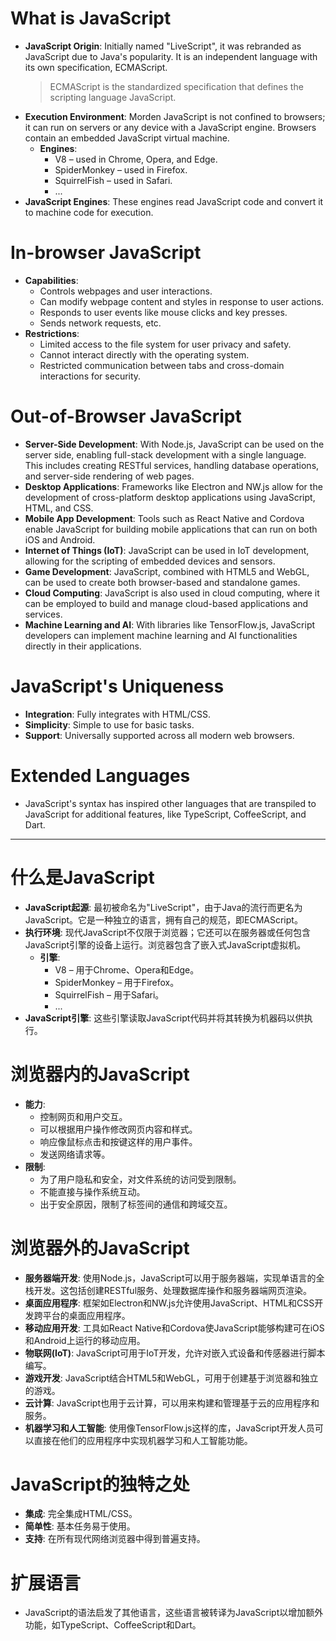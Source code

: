 # What is JavaScript
- **JavaScript Origin**: Initially named "LiveScript", it was rebranded as JavaScript due to Java's popularity. It is an independent language with its own specification, ECMAScript.
  > ECMAScript is the standardized specification that defines the scripting language JavaScript.
- **Execution Environment**: Morden JavaScript is not confined to browsers; it can run on servers or any device with a JavaScript engine. Browsers contain an embedded JavaScript virtual machine.
  - **Engines**:
    - V8 – used in Chrome, Opera, and Edge.
    - SpiderMonkey – used in Firefox.
    - SquirrelFish – used in Safari.
    - ...
- **JavaScript Engines**: These engines read JavaScript code and convert it to machine code for execution.

# In-browser JavaScript
- **Capabilities**:
  - Controls webpages and user interactions.
  - Can modify webpage content and styles in response to user actions.
  - Responds to user events like mouse clicks and key presses.
  - Sends network requests, etc.
- **Restrictions**:
  - Limited access to the file system for user privacy and safety.
  - Cannot interact directly with the operating system.
  - Restricted communication between tabs and cross-domain 
  interactions for security.

# Out-of-Browser JavaScript
- **Server-Side Development**: With Node.js, JavaScript can be used on the server side, enabling full-stack development with a single language. This includes creating RESTful services, handling database operations, and server-side rendering of web pages.
- **Desktop Applications**: Frameworks like Electron and NW.js allow for the development of cross-platform desktop applications using JavaScript, HTML, and CSS.
- **Mobile App Development**: Tools such as React Native and Cordova enable JavaScript for building mobile applications that can run on both iOS and Android.
- **Internet of Things (IoT)**: JavaScript can be used in IoT development, allowing for the scripting of embedded devices and sensors.
- **Game Development**: JavaScript, combined with HTML5 and WebGL, can be used to create both browser-based and standalone games.
- **Cloud Computing**: JavaScript is also used in cloud computing, where it can be employed to build and manage cloud-based applications and services.
- **Machine Learning and AI**: With libraries like TensorFlow.js, JavaScript developers can implement machine learning and AI functionalities directly in their applications.


# JavaScript's Uniqueness
- **Integration**: Fully integrates with HTML/CSS.
- **Simplicity**: Simple to use for basic tasks.
- **Support**: Universally supported across all modern web browsers.

# Extended Languages
- JavaScript's syntax has inspired other languages that are transpiled to JavaScript for additional features, like TypeScript, CoffeeScript, and Dart.

-----
# 什么是JavaScript
- **JavaScript起源**: 最初被命名为"LiveScript"，由于Java的流行而更名为JavaScript。它是一种独立的语言，拥有自己的规范，即ECMAScript。
- **执行环境**: 现代JavaScript不仅限于浏览器；它还可以在服务器或任何包含JavaScript引擎的设备上运行。浏览器包含了嵌入式JavaScript虚拟机。
  - **引擎**:
    - V8 – 用于Chrome、Opera和Edge。
    - SpiderMonkey – 用于Firefox。
    - SquirrelFish – 用于Safari。
    - ...
- **JavaScript引擎**: 这些引擎读取JavaScript代码并将其转换为机器码以供执行。

# 浏览器内的JavaScript
- **能力**:
  - 控制网页和用户交互。
  - 可以根据用户操作修改网页内容和样式。
  - 响应像鼠标点击和按键这样的用户事件。
  - 发送网络请求等。
- **限制**:
  - 为了用户隐私和安全，对文件系统的访问受到限制。
  - 不能直接与操作系统互动。
  - 出于安全原因，限制了标签间的通信和跨域交互。

# 浏览器外的JavaScript
- **服务器端开发**: 使用Node.js，JavaScript可以用于服务器端，实现单语言的全栈开发。这包括创建RESTful服务、处理数据库操作和服务器端网页渲染。
- **桌面应用程序**: 框架如Electron和NW.js允许使用JavaScript、HTML和CSS开发跨平台的桌面应用程序。
- **移动应用开发**: 工具如React Native和Cordova使JavaScript能够构建可在iOS和Android上运行的移动应用。
- **物联网(IoT)**: JavaScript可用于IoT开发，允许对嵌入式设备和传感器进行脚本编写。
- **游戏开发**: JavaScript结合HTML5和WebGL，可用于创建基于浏览器和独立的游戏。
- **云计算**: JavaScript也用于云计算，可以用来构建和管理基于云的应用程序和服务。
- **机器学习和人工智能**: 使用像TensorFlow.js这样的库，JavaScript开发人员可以直接在他们的应用程序中实现机器学习和人工智能功能。

# JavaScript的独特之处
- **集成**: 完全集成HTML/CSS。
- **简单性**: 基本任务易于使用。
- **支持**: 在所有现代网络浏览器中得到普遍支持。

# 扩展语言
- JavaScript的语法启发了其他语言，这些语言被转译为JavaScript以增加额外功能，如TypeScript、CoffeeScript和Dart。